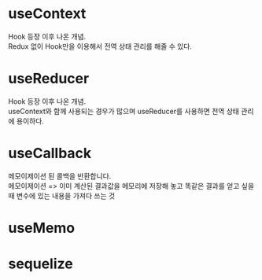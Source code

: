 # useContext
Hook 등장 이후 나온 개념.
<br>
Redux 없이 Hook만을 이용해서 전역 상태 관리를 해줄 수 있다.

# useReducer
Hook 등장 이후 나온 개념.
<br>
useContext와 함께 사용되는 경우가 많으며 useReducer를 사용하면 전역 상태 관리에 용이하다.


# useCallback
메모이제이션 된 콜백을 반환합니다.
<br>
메모이제이션 => 이미 계산된 결과값을 메모리에 저장해 놓고 똑같은 결과를 얻고 싶을 때 변수에 있는 내용을 가져다 쓰는 것
<br>


# useMemo
# sequelize